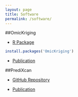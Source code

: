 ```yaml
---
layout: page
title: Software
permalink: /software/
---
```


##OmicKriging

- <a href="http://cran.r-project.org/web/packages/OmicKriging/index.html">R Package</a>

```R
install.packages('OmicKriging')
```

- <a href="http://www.ncbi.nlm.nih.gov/pubmed/?term=PMC4072756">Publication</a>

##PrediXcan

- <a href="https://github.com/hwheeler01/PrediXcan">GitHub Repository</a>

- <a href="http://www.nature.com/ng/journal/vaop/ncurrent/full/ng.3367.html">Publication</a>
